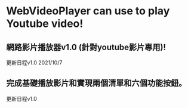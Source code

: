 # WebVideoPlayer can use to play Youtube video!
## 網路影片播放器v1.0 (針對youtube影片專用)!

更新日程v1.0 2021/10/7
## 完成基礎播放影片和實現兩個清單和六個功能按鈕。

更新日程v1.0
